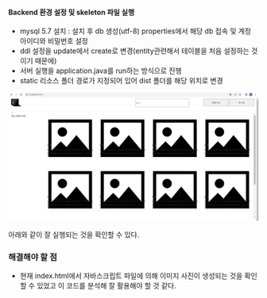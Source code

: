 #### Backend 환경 설정 및 skeleton 파일 실행



- mysql 5.7 설치 : 설치 후 db 생성(utf-8) properties에서 해당 db 접속 및 계정 아이디와 비밀번호 설정
- ddl 설정을 update에서 create로 변경(entity관련해서 테이블을 처음 설정하는 것이기 때문에)
- 서버 실행을 application.java를 run하는 방식으로 진행
- static 리소스 폴더 경로가 지정되어 있어 dist 폴더를 해당 위치로 변경

![스켈레톤코드실행화면](./static/스켈레톤코드실행화면.png)



아래와 같이 잘 실행되는 것을 확인할 수 있다.



### 해결해야 할 점



- 현재 index.html에서 자바스크립트 파일에 의해 이미지 사진이 생성되는 것을 확인할 수 있었고 이 코드를 분석해 잘 활용해야 할 것 같다.

  